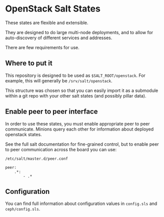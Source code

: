 OpenStack Salt States
=====================

These states are flexible and extensible.

They are designed to do large multi-node deployments, and to allow for
auto-discovery of different services and addresses.

There are few requirements for use.

Where to put it
---------------

This repository is designed to be used as `$SALT_ROOT/openstack`. For
example, this will generally be `/srv/salt/openstack`.

This structure was chosen so that you can easily import it as a submodule
within a git repo with your other salt states (and possibly pillar data).

Enable peer to peer interface
-----------------------------

In order to use these states, you must enable appropriate peer to peer
communicate. Minions query each other for information about deployed
openstack states.

See the full salt documentation for fine-grained control, but to enable
peer to peer communication across the board you can use:

`/etc/salt/master.d/peer.conf`

    peer:
        .*:
            - .*

Configuration
-------------

You can find full information about configuration values in `config.sls` and
`ceph/config.sls`.
